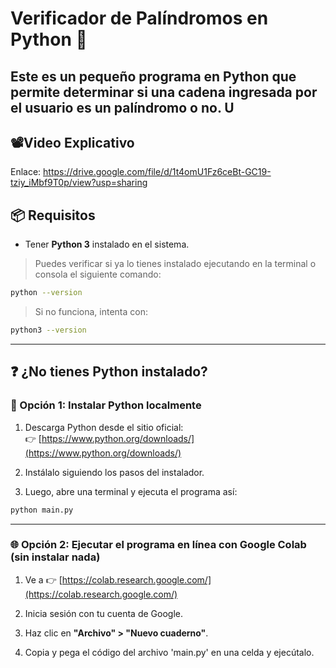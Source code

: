 # Verificador de Palíndromos en Python 🔁

Este es un pequeño programa en Python que permite determinar si una cadena ingresada por el usuario es un **palíndromo** o no. U
---
## 📽️Video Explicativo
Enlace: https://drive.google.com/file/d/1t4omU1Fz6ceBt-GC19-tziy_iMbf9T0p/view?usp=sharing

## 📦 Requisitos

- Tener **Python 3** instalado en el sistema.

> Puedes verificar si ya lo tienes instalado ejecutando en la terminal o consola el siguiente comando:

```bash
python --version
```

> Si no funciona, intenta con:

```bash
python3 --version
```

---

## ❓ ¿No tienes Python instalado?

### 🔧 Opción 1: Instalar Python localmente

1. Descarga Python desde el sitio oficial:  
   👉 [https://www.python.org/downloads/](https://www.python.org/downloads/)

2. Instálalo siguiendo los pasos del instalador.

3. Luego, abre una terminal y ejecuta el programa así:

```bash
python main.py
```

---

### 🌐 Opción 2: Ejecutar el programa en línea con Google Colab (sin instalar nada)

1. Ve a 👉 [https://colab.research.google.com/](https://colab.research.google.com/)

2. Inicia sesión con tu cuenta de Google.

3. Haz clic en **"Archivo" > "Nuevo cuaderno"**.

4. Copia y pega el código del archivo 'main.py' en una celda y ejecútalo.

